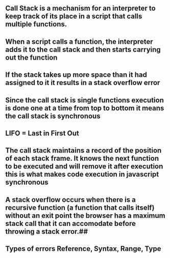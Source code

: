 ## Call Stack is a mechanism for an interpreter to keep track of its place in a script that calls multiple functions. ##
## When a script calls a function, the interpreter adds it to the call stack and then starts carrying out the function ##
## If the stack takes up more space than it had assigned to it it results in a stack overflow error ##
## Since the call stack is single functions execution is done one at a time from top to bottom it means the call stack is synchronous ##
## LIFO = Last in First Out ##
## The call stack maintains a record of the position of each stack frame. It knows the next function to be executed and will remove it after execution this is what makes code execution in javascript synchronous ##
## A stack overflow occurs when there is a recursive function (a function that calls itself) without an exit point the browser has a maximum stack call that it can accomodate before throwing a stack error.##
## Types of errors Reference, Syntax, Range, Type ##

